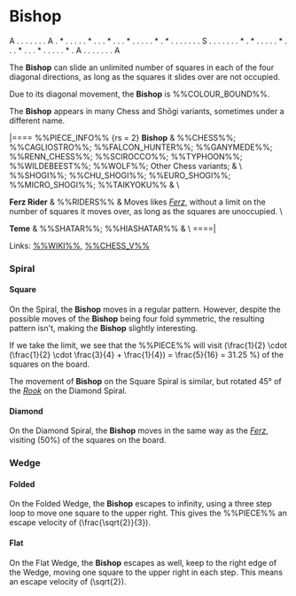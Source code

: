 # Bishop

<div class = "movement">
A . . . . . . . A
. * . . . . . * .
. . * . . . * . .
. . . * . * . . .
. . . . S . . . .
. . . * . * . . .
. . * . . . * . .
. * . . . . . * .
A . . . . . . . A
</div>

The **Bishop** can slide an unlimited number of squares in
each of the four diagonal directions, as long as the squares it
slides over are not occupied.

Due to its diagonal movement, the **Bishop** is %%COLOUR_BOUND%%.

The **Bishop** appears in many Chess and Sh&#x14d;gi variants,
sometimes under a different name.

|====
%%PIECE_INFO%%
  {rs = 2}
  **Bishop**
& %%CHESS%%; %%CAGLIOSTRO%%; %%FALCON_HUNTER%%;
  %%GANYMEDE%%; %%RENN_CHESS%%; %%SCIROCCO%%; %%TYPHOON%%; 
  %%WILDEBEEST%%; %%WOLF%%; Other Chess variants;
& \\
  %%SHOGI%%; %%CHU_SHOGI%%; %%EURO_SHOGI%%; %%MICRO_SHOGI%%;
  %%TAIKYOKU%%
& \\

  **Ferz Rider**
& %%RIDERS%%
& Moves likes [*Ferz*](ferz.html), without a limit on the number
  of squares it moves over, as long as the squares are unoccupied. \\

  **Teme**
& %%SHATAR%%; %%HIASHATAR%%
& \\
====|

Links: [%%WIKI%%](#wiki:Bishop_(chess)),
       [%%CHESS_V%%](#piece:bishop)

### Spiral

#### Square

On the Spiral, the **Bishop** moves in a regular pattern. However, 
despite the possible moves of the **Bishop** being four fold symmetric,
the resulting pattern isn't, making the **Bishop** slightly interesting.

If we take the limit, we see that the %%PIECE%% will visit
\(\frac{1}{2} \cdot (\frac{1}{2} \cdot \frac{3}{4} + \frac{1}{4}) =
  \frac{5}{16} = 31.25 \%\) of the squares on the board.

The movement of **Bishop** on the Square Spiral is similar, but rotated
45&deg; of the [*Rook*](rook.html) on the Diamond Spiral.

#### Diamond

On the Diamond Spiral, the **Bishop** moves in the same way as
the [*Ferz*](ferz.html), visiting \(50\%\) of the squares
on the board.

### Wedge

#### Folded

On the Folded Wedge, the **Bishop** escapes to infinity, using a 
three step loop to move one square to the upper right. This gives
the %%PIECE%% an escape velocity of \(\frac{\sqrt{2}}{3}\).

#### Flat

On the Flat Wedge, the **Bishop** escapes as well, keep to the right
edge of the Wedge, moving one square to the upper right in each step.
This means an escape velocity of \(\sqrt{2}\).
